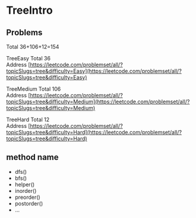 # TreeIntro

## Problems

Total 36+106+12=154

TreeEasy Total 36   
Address [https://leetcode.com/problemset/all/?topicSlugs=tree&difficulty=Easy](https://leetcode.com/problemset/all/?topicSlugs=tree&difficulty=Easy)

TreeMedium Total 106   
Address [https://leetcode.com/problemset/all/?topicSlugs=tree&difficulty=Medium](https://leetcode.com/problemset/all/?topicSlugs=tree&difficulty=Medium)

TreeHard Total 12   
Address [https://leetcode.com/problemset/all/?topicSlugs=tree&difficulty=Hard](https://leetcode.com/problemset/all/?topicSlugs=tree&difficulty=Hard)

## method name

* dfs\(\)
* bfs\(\)
* helper\(\)
* inorder\(\)
* preorder\(\)
* postorder\(\)
* ...

